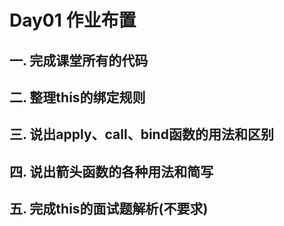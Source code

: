 # Day01 作业布置

## 一. 完成课堂所有的代码





## 二. 整理this的绑定规则





## 三. 说出apply、call、bind函数的用法和区别





## 四. 说出箭头函数的各种用法和简写





## 五. 完成this的面试题解析(不要求)



















